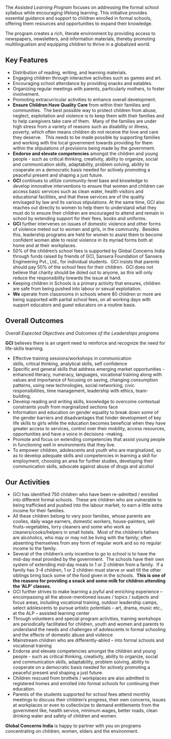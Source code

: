 The _Assisted Learning Program_ focuses on addressing the formal school syllabus while encouraging lifelong learning. This initiative provides essential guidance and support to children enrolled in formal schools, offering them resources and opportunities to expand their knowledge.

The program creates a rich, literate environment by providing access to newspapers, newsletters, and information materials, thereby promoting multilingualism and equipping children to thrive in a globalized world.

<!--more-->

</section><section>

## Key Features

*   Distribution of reading, writing, and learning materials.
*   Engaging children through interactive activities such as games and art.
*   Encouraging school attendance by providing snacks and eatables.
*   Organizing regular meetings with parents, particularly mothers, to foster involvement.
*   Promoting extracurricular activities to enhance overall development.
*   **Ensure Children Have Quality Care** from within their families and communities.  The best possible way to protect children from abuse, neglect, exploitation and violence is to keep them with their families and to help caregivers take care of them.  Many of the families are under high stress from a variety of reasons such as disability or illness, poverty, which often means children do not receive the love and care they deserve.   This needs to be made possible by supporting families and working with the local government towards providing for them within the stipulations of provisions being made by the government.
*   **Endorse and elevate competencies** amongst the children and young people - such as critical thinking, creativity, ability to organize, social and communication skills, adaptability, problem solving, ability to cooperate on a democratic basis needed for actively promoting a peaceful present and shaping a just future.
*   **GCI** continues to utilize community-level base and knowledge to develop innovative interventions to ensure that women and children can access basic services such as clean water, health visitors and educational facilities, and that these services are of the quality envisaged by law and its various stipulations. At the same time, GCI also reaches out directly to women to help them to understand what they must do to ensure their children are encouraged to attend and remain in school by extending support for their fees, books and uniforms.  
*   **GCI** further intervenes on issues of domestic violence and other forms of violence meted out to women and girls, in the community.  Besides this, leadership programs are held for women to assist them to become confident women able to resist violence in its myriad forms both at home and at their workplaces.
*   50% of the children’s school fees is supported by Global Concerns India through funds raised by friends of GCI, Sansera Foundation of Sansera Engineering Pvt., Ltd., for individual students.  GCI insists that parents should pay 50% of the school fees for their children.  GCI does not believe that charity should be doled out to anyone, as this will only reduce the responsibility towards the issue at hand.
*   Keeping children in Schools is a primary activity that ensures, children are safe from being pushed into labour or sexual exploitation.  
*   **We** operate from classrooms in schools where 80 children or more are being supported with partial school fees, on all working days with support educators and guest educators on a routine basis. 

</section><section>

## Overall Outcomes

_Overall Expected Objectives and Outcomes of the Leaderships programs_

**GCI** believes there is an urgent need to reinforce and recognize the need for life-skills learning.    

*   Effective training sessions/workshops in communication skills, critical thinking, analytical skills, self confidence
*   Specific and general skills that address emerging market opportunities - enhanced literacy, numeracy, languages, vocational training along with values and importance of focusing on saving, changing consumption patterns, using new technologies, social networking, civic responsibilities, time management, leadership with ethics, team-building,   
*   Develop reading and writing skills, knowledge to overcome contextual constraints youth from marginalized sections face 
*   Information and education on gender equality to break down some of the gender barriers and disadvantages that hinder development of key life skills to girls while the education becomes beneficial when they have greater access to services, control over their mobility, access resources, opportunities and have a voice in decisions -making.    
*   Promote and focus on extending competencies that assist young people in functioning well in environments that they live.  
*   To empower children, adolescents and youth who are marginalized, so as to develop adequate skills and competencies in learning a skill for employment, choosing an area for further studies, developing their communication skills, advocate against abuse of drugs and alcohol 

</section><section>

## Our Activities

*   GCI has identified 750 children who have been re-admitted / enrolled into different formal schools.  These are children who are vulnerable to being trafficked and pushed into the labour market, to earn a little extra income for their families.  
*   All these children belong to very poor families, whose parents are coolies, daily wage earners, domestic workers, house-painters, sell fruits-vegetables, lorry cleaners and some who work as cleaners/cooks/helpers in small hotels.  Most of the children’s fathers are alcoholics, who may or may not be living with the family; often absenting themselves from any form of regular work and so no regular income to the family.  
*   Several of the children’s only incentive to go to school is to have the mid-day meal provided by the government.  The schools have their own system of extending mid-day meals to 1 or 2 children from a family.  If a family has 3-4 children, 1 or 2 children must starve or wait till the other siblings bring back some of the food given in the schools.  **This is one of the reasons for providing a snack and some milk for children attending the ‘ALP’ classes.**
*   GCI further strives to make learning a joyful and enriching experience – encompassing all the above-mentioned issues / topics / subjects and focus areas, including vocational training, outdoor leadership camps, select adolescents to pursue artistic potentials – art, drama, music etc., at the ALP – assisted learning center
*   Through volunteers and special program activities, training workshops are periodically facilitated for children, youth and women and parents to understand the needs and challenges of adolescents in formal schooling and the effects of domestic abuse and violence  
*   Mainstream children who are differently-abled – into formal schools and vocational training 
*   Endorse and elevate competencies amongst the children and young people - such as critical thinking, creativity, ability to organize, social and communication skills, adaptability, problem solving, ability to cooperate on a democratic basis needed for actively promoting a peaceful present and shaping a just future.
*   Children rescued from brothels / workplaces are also admitted to registered homes and enrolled into formal schools for continuing their education.
*   Parents of the students supported for school fees attend monthly meetings to discuss their children’s progress, their own concerns, issues at workplaces or even to collectivize to demand entitlements from the government like, health service, minimum wages, better roads, clean drinking water and safety of children and women.

**Global Concerns India** is happy to partner with you on programs concentrating on children, women, elders and the environment.
